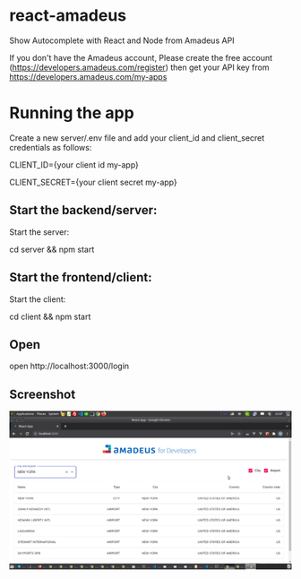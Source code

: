 # react-amadeus
Show Autocomplete with React and Node from Amadeus API

If you don't have the Amadeus account, Please create the free account (https://developers.amadeus.com/register)
then get your API key from https://developers.amadeus.com/my-apps

# Running the app
Create a new server/.env file and add your client_id and client_secret credentials as follows:

CLIENT_ID={your client id my-app}

CLIENT_SECRET={your client secret my-app}

## Start the backend/server:

Start the server:

cd server && npm start

## Start the frontend/client:

Start the client:

cd client && npm start

## Open

open http://localhost:3000/login

## Screenshot
![alt text](https://github.com/advcha/images/blob/main/Screenshot%20at%202022-01-05%2022-07-36.png)
